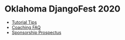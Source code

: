 # Oklahoma DjangoFest 2020

* [Tutorial Tips](tutorial-tips)
* [Coaching FAQ](coaching-faq)
* [Sponsorship Prospectus](sponsorship-prospectus.pdf)
